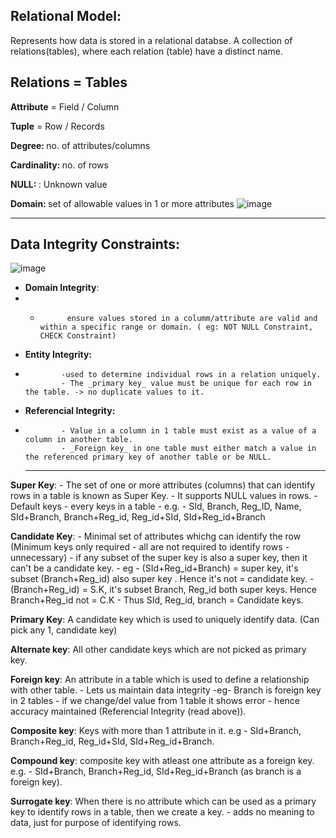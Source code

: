 ## Relational Model:
Represents how data is stored in a relational databse.
A collection of relations(tables), where each relation (table) have a distinct name.

## Relations = Tables 
<b>Attribute</b> = Field / Column

<b>Tuple</b> = Row / Records

<b>Degree: </b> no. of attributes/columns

<b>Cardinality: </b> no. of rows

<b>NULL: </b>: Unknown value

<b>Domain: </b> set of allowable values in 1 or more attributes 
            ![image](https://github.com/user-attachments/assets/c472d46f-02fc-4e45-99c4-03085dbed09d)

<hr>

## Data Integrity Constraints:
![image](https://github.com/user-attachments/assets/748a6efe-6f83-41c1-812e-6793761b3952)

- **Domain Integrity**:
- -           ensure values stored in a columm/attribute are valid and within a specific range or domain. ( eg: NOT NULL Constraint, CHECK Constraint)

- **Entity Integrity:**
-             -used to determine individual rows in a relation uniquely.
              - The _primary key_ value must be unique for each row in the table. -> no duplicate values to it.
          
- **Referencial Integrity:**
-             - Value in a column in 1 table must exist as a value of a column in another table.
              - _Foreign key_ in one table must either match a value in the referenced primary key of another table or be NULL.

  <hr>


**Super Key**: 
                - The set of one or more attributes (columns) that can identify rows in a table is known as Super Key. 
                - It supports NULL values in rows. 
                - Default keys - every keys in a table - e.g. - SId, Branch, Reg_ID, Name, SId+Branch, Branch+Reg_id, Reg_id+SId, SId+Reg_id+Branch
                
**Candidate Key**: 
                - Minimal set of attributes whichg can identify the row (Minimum keys only required - all are not required to identify rows - unnecessary)
                - if any subset of the super key is also a super key, then it can't be a candidate key.
                - eg - (SId+Reg_id+Branch) = super key, it's subset (Branch+Reg_id) also super key . Hence it's not = candidate key.
                - (Branch+Reg_id) = S.K, it's subset Branch, Reg_id both super keys. Hence Branch+Reg_id not = C.K
                - Thus SId, Reg_id, branch = Candidate keys.
                
**Primary Key**:
A candidate key which is used to uniquely identify data. (Can pick any 1, candidate key)

**Alternate key**: 
All other candidate keys which are not picked as primary key.

**Foreign key**: 
An attribute in a table which is used to define a relationship with other table.
                - Lets us maintain data integrity 
                -eg- Branch is foreign key in 2 tables - if we change/del value from 1 table it shows error - hence accuracy maintained (Referencial Integrity (read above)).
                
**Composite key**: 
Keys with more than 1 attribute in it. e.g - SId+Branch, Branch+Reg_id, Reg_id+SId, SId+Reg_id+Branch.

**Compound key**: 
composite key with atleast one attribute as a foreign key. e.g. - SId+Branch, Branch+Reg_id, SId+Reg_id+Branch (as branch is a foreign key).

**Surrogate key**: 
When there is no attribute which can be used as a primary key to identify rows in a table, then we create a key.
                  - adds no meaning to data, just for purpose of identifying rows.
